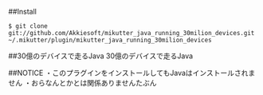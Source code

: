 ##Install
```
$ git clone git://github.com/Akkiesoft/mikutter_java_running_30milion_devices.git ~/.mikutter/plugin/mikutter_java_running_30milion_devices
```

##30億のデバイスで走るJava
30億のデバイスで走るJava

##NOTICE
・このプラグインをインストールしてもJavaはインストールされません
・おらなんとかとは関係ありませんたぶん